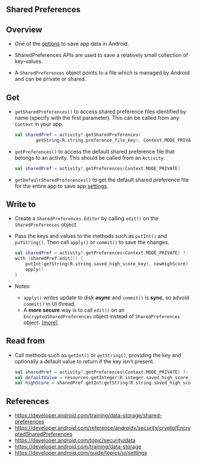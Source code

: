 ## Shared Preferences



## Overview

- One of the [options](https://developer.android.com/training/data-storage) to save app data in Android.

- SharedPreferences APIs are used to save a relatively small collection of key-values.
- A `SharedPreferences` object points to a file which is managed by Android and can be private or shared.



## Get

- `getSharedPreferences()` to access shared preference files identified by name (specify with the first parameter). This can be called from any `Context` in your app.

  ```kotlin
  val sharedPref = activity?.getSharedPreferences(
          getString(R.string.preference_file_key), Context.MODE_PRIVATE)
  ```

- `getPreferences()` to access the default shared preference file that belongs to an activity. This should be called from an `Activity`.

  ```kotlin
  val sharedPref = activity?.getPreferences(Context.MODE_PRIVATE)
  ```

- `getDefaultSharedPreferences()` to get the default shared preference file for the entire app to save app [settings](https://developer.android.com/guide/topics/ui/settings).



## Write to

- Create a `SharedPreferences.Editor` by calling `edit()` on the `SharedPreferences` object.

- Pass the keys and values to the methods such as `putInt()` and `putString()`. Then call `apply()` or `commit()` to save the changes.

  ```kotlin
  val sharedPref = activity?.getPreferences(Context.MODE_PRIVATE) ?: return
  with (sharedPref.edit()) {
      putInt(getString(R.string.saved_high_score_key), newHighScore)
      apply()
  }
  ```

- Notes:

  - `apply()` writes update to disk **async** and `commit()` is **sync**, so advoid `commit()` in UI thread.
  - A **more secure** way is to call `edit()` on an `EncryptedSharedPreferences` object instead of `SharedPreferences` object. [[more](https://developer.android.com/topic/security/data)]



## Read from

- Call methods such as `getInt()` or `getString()`, providing the key and optionally a default value to return if the key isn't present.

  ```kotlin
  val sharedPref = activity?.getPreferences(Context.MODE_PRIVATE) ?: return
  val defaultValue = resources.getInteger(R.integer.saved_high_score_default_key)
  val highScore = sharedPref.getInt(getString(R.string.saved_high_score_key), defaultValue)
  ```

  

## References

- https://developer.android.com/training/data-storage/shared-preferences
- https://developer.android.com/reference/androidx/security/crypto/EncryptedSharedPreferences
- https://developer.android.com/topic/security/data
- https://developer.android.com/training/data-storage
- https://developer.android.com/guide/topics/ui/settings